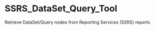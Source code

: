 SSRS_DataSet_Query_Tool
=======================

Retrieve DataSet/Query nodes from Reporting Services (SSRS) reports
